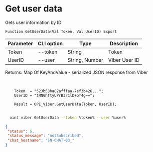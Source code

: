 ﻿---
sidebar_position: 3
---

# Get user data
 Gets user information by ID



`Function GetUserData(Val Token, Val UserID) Export`

  | Parameter | CLI option | Type | Description |
  |-|-|-|-|
  | Token | --token | String | Token |
  | UserID | --user | String, Number | Viber User ID |

  
  Returns:  Map Of KeyAndValue - serialized JSON response from Viber

<br/>




```bsl title="Code example"
    Token  = "523b58ba82afffaa-7ef3b426...";
    UserID = "tMNGhftyUPrB3r1lD+bT4g==";

    Result = OPI_Viber.GetUserData(Token, UserID);
```



```sh title="CLI command example"
    
  oint viber GetUserData --token %token% --user %user%

```

```json title="Result"
{
 "status": 6,
 "status_message": "notSubscribed",
 "chat_hostname": "SN-CHAT-03_"
}
```

